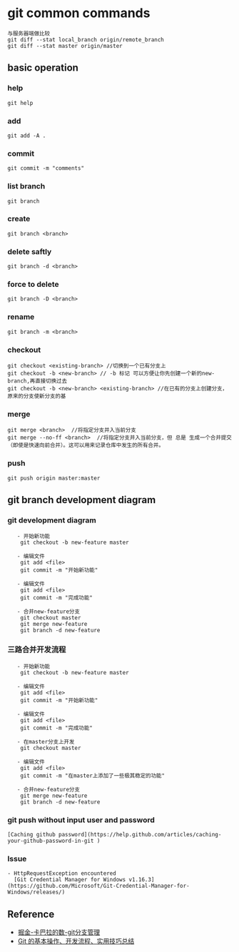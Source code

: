 # git common commands

  ```
  与服务器端做比较
  git diff --stat local_branch origin/remote_branch
  git diff --stat master origin/master
  ```

## basic operation

### help
    
    git help
    
### add
    
    git add -A .
    
### commit
    
    git commit -m "comments"
 
### list branch
    
    git branch 
      
###  create <branch>
        
	git branch <branch>
        
### delete <branch> saftly
		
    git branch -d <branch>  

        
### force to delete <branch>

    git branch -D <branch>

        
### rename <branch>
		

    git branch -m <branch>

        
### checkout <branch>


    git checkout <existing-branch> //切换到一个已有分支上
    git checkout -b <new-branch> // -b 标记 可以方便让你先创建一个新的new-branch,再直接切换过去
    git checkout -b <new-branch> <existing-branch> //在已有的分支上创建分支，原来的分支使新分支的基

        
### merge <branch>
        
    
    git merge <branch>  //将指定分支并入当前分支
	git merge --no-ff <branch>  //将指定分支并入当前分支，但 总是 生成一个合并提交（即使是快速向前合并）。这可以用来记录仓库中发生的所有合并。
    
        
### push 
        
    
    git push origin master:master
    
        
## git branch development diagram

### git development diagram

	   - 开始新功能
		git checkout -b new-feature master

	   - 编辑文件
		git add <file>
		git commit -m "开始新功能"

	   - 编辑文件
		git add <file>
		git commit -m "完成功能"

	   - 合并new-feature分支
		git checkout master
		git merge new-feature
		git branch -d new-feature
		
### 三路合并开发流程
   
	   - 开始新功能
		git checkout -b new-feature master

	   - 编辑文件
		git add <file>
		git commit -m "开始新功能"

	   - 编辑文件
		git add <file>
		git commit -m "完成功能"

	   - 在master分支上开发
		git checkout master

	   - 编辑文件
		git add <file>
		git commit -m "在master上添加了一些极其稳定的功能"

	   - 合并new-feature分支
		git merge new-feature
		git branch -d new-feature
 
### git push without input user and password

    [Caching github password](https://help.github.com/articles/caching-your-github-password-in-git )
    
### Issue
    - HttpRequestException encountered
      [Git Credential Manager for Windows v1.16.3](https://github.com/Microsoft/Git-Credential-Manager-for-Windows/releases/)
 
## Reference
   - [掘金-卡巴拉的数-git分支管理](https://juejin.im/post/5a3b14fc6fb9a04514643375)
   - [Git 的基本操作、开发流程、实用技巧总结](https://www.tuicool.com/articles/IBbMNvN) 
